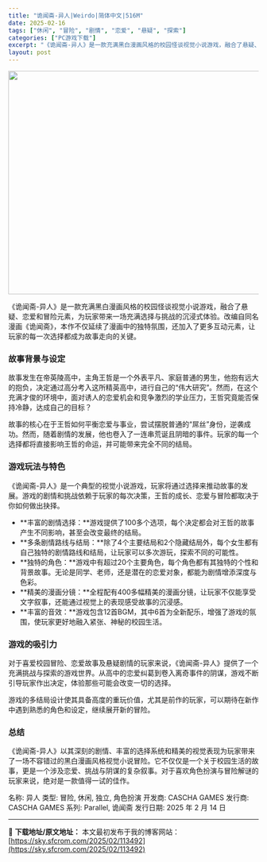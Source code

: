 ```yaml
---
title: "诡闻斋-异人|Weirdo|简体中文|516M"
date: 2025-02-16
tags: ["休闲", "冒险", "剧情", "恋爱", "悬疑", "探索"]
categories: ["PC游戏下载"]
excerpt: "《诡闻斋-异人》是一款充满黑白漫画风格的校园怪谈视觉小说游戏，融合了悬疑、恋爱和冒险元素，为玩家带来一场充满选择与挑战的沉浸式体验。改编自同名漫画《诡闻斋》，本作不仅延续了漫画中的独特氛围，还加入了更多互动元素，让玩家的每一次选择都成为故事走向的关键。 故事背景与设定 故事发生在帝英陵高中，主角王哲&hellip;"
layout: post
---
```


<img class="aligncenter size-full wp-image-113493" src="https://sky.sfcrom.com/wp-content/uploads/2025/02/2025021602475232.webp" alt="" width="800" height="450" />

《诡闻斋-异人》是一款充满黑白漫画风格的校园怪谈视觉小说游戏，融合了悬疑、恋爱和冒险元素，为玩家带来一场充满选择与挑战的沉浸式体验。改编自同名漫画《诡闻斋》，本作不仅延续了漫画中的独特氛围，还加入了更多互动元素，让玩家的每一次选择都成为故事走向的关键。
<h3>故事背景与设定</h3>
故事发生在帝英陵高中，主角王哲是一个外表平凡、家庭普通的男生，他抱有远大的抱负，决定通过高分考入这所精英高中，进行自己的“伟大研究”。然而，在这个充满才俊的环境中，面对诱人的恋爱机会和竞争激烈的学业压力，王哲究竟能否保持冷静，达成自己的目标？

故事的核心在于王哲如何平衡恋爱与事业，尝试摆脱普通的“屌丝”身份，逆袭成功。然而，随着剧情的发展，他也卷入了一连串荒诞且阴暗的事件。玩家的每一个选择都将直接影响王哲的命运，并可能带来完全不同的结局。
<h3>游戏玩法与特色</h3>
《诡闻斋-异人》是一个典型的视觉小说游戏，玩家将通过选择来推动故事的发展。游戏的剧情和挑战依赖于玩家的每次决策，王哲的成长、恋爱与冒险都取决于你如何做出抉择。
<ul>
 	<li>**丰富的剧情选择：**游戏提供了100多个选项，每个决定都会对王哲的故事产生不同影响，甚至会改变最终的结局。</li>
 	<li>**多条剧情路线与结局：**除了4个主要结局和2个隐藏结局外，每个女生都有自己独特的剧情路线和结局，让玩家可以多次游玩，探索不同的可能性。</li>
 	<li>**独特的角色：**游戏中有超过20个主要角色，每个角色都有其独特的个性和背景故事。无论是同学、老师，还是潜在的恋爱对象，都能为剧情增添深度与色彩。</li>
 	<li>**精美的漫画分镜：**全程配有400多幅精美的漫画分镜，让玩家不仅能享受文字叙事，还能通过视觉上的表现感受故事的沉浸感。</li>
 	<li>**丰富的音效：**游戏包含12首BGM，其中6首为全新配乐，增强了游戏的氛围，使玩家更好地融入紧张、神秘的校园生活。</li>
</ul>
<h3>游戏的吸引力</h3>
对于喜爱校园冒险、恋爱故事及悬疑剧情的玩家来说，《诡闻斋-异人》提供了一个充满挑战与探索的游戏世界。从高中的恋爱纠葛到卷入离奇事件的阴谋，游戏不断引导玩家作出决定，体验那些可能会改变一切的选择。

游戏的多结局设计使其具备高度的重玩价值，尤其是前作的玩家，可以期待在新作中遇到熟悉的角色和设定，继续展开新的冒险。
<h3>总结</h3>
《诡闻斋-异人》以其深刻的剧情、丰富的选择系统和精美的视觉表现为玩家带来了一场不容错过的黑白漫画风格视觉小说冒险。它不仅仅是一个关于校园生活的故事，更是一个涉及恋爱、挑战与阴谋的复杂叙事。对于喜欢角色扮演与冒险解谜的玩家来说，绝对是一款值得一试的佳作。

名称: 异人
类型: 冒险, 休闲, 独立, 角色扮演
开发商: CASCHA GAMES
发行商: CASCHA GAMES
系列: Parallel, 诡闻斋
发行日期: 2025 年 2 月 14 日

---
📖 **下载地址/原文地址：** 本文最初发布于我的博客网站：[https://sky.sfcrom.com/2025/02/113492](https://sky.sfcrom.com/2025/02/113492)
